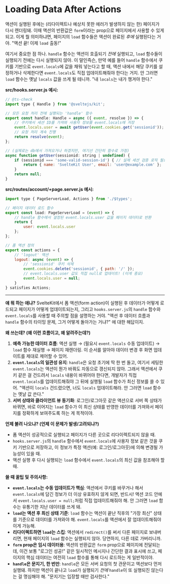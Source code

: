 # Loading Data After Actions

액션이 실행된 후에는 (리다이렉트나 예상치 못한 에러가 발생하지 않는 한) 페이지가 다시 렌더링돼. 이때 액션의 반환값은 `form`이라는 prop으로 페이지에서 사용할 수 있게 되고. 이게 뭘 의미하냐면, 페이지의 `load` 함수들은 액션이 완료된 *후에* 실행된다는 거야. "액션 끝! 이제 `load` 출동!"

여기서 중요한 점 하나. `handle` 함수는 액션이 호출되기 *전에* 실행되고, `load` 함수들이 실행되기 전에는 다시 실행되지 않아. 이 말인즉슨, 만약 예를 들어 `handle` 함수에서 쿠키를 기반으로 `event.locals`에 값을 채워 넣는다고 할 때, 액션 내에서 해당 쿠키를 설정하거나 삭제한다면 `event.locals`도 직접 업데이트해줘야 한다는 거지. 안 그러면 `load` 함수는 옛날 `locals` 값을 쓰게 될 테니까. "내 `locals`는 내가 챙겨야 한다."

**src/hooks.server.js 예시:**
```javascript
// @ts-check
import type { Handle } from '@sveltejs/kit';

// 모든 요청 처리 전에 실행되는 'handle' 함수
export const handle: Handle = async ({ event, resolve }) => {
	// 쿠키에서 세션 ID를 가져와 사용자 정보를 event.locals에 저장
	event.locals.user = await getUser(event.cookies.get('sessionid')); // getUser는 사용자 정의 함수
	// 요청 처리 계속 진행
	return resolve(event);
};

// (실제로는 db에서 가져오거나 하겠지만, 여기선 간단히 함수로 가정)
async function getUser(sessionid: string | undefined) {
	if (sessionid === 'some-valid-session-id') { // 실제 세션 검증 로직 필요
		return { name: 'SvelteKit User', email: 'user@example.com' };
	}
	return null;
}
```

**src/routes/account/+page.server.js 예시:**
```javascript
import type { PageServerLoad, Actions } from './$types';

// 페이지 데이터 로드 함수
export const load: PageServerLoad = (event) => {
	// handle 함수에서 설정된 event.locals.user 값을 페이지 데이터로 반환
	return {
		user: event.locals.user
	};
};

// 폼 액션 정의
export const actions = {
	// 'logout' 액션
	logout: async (event) => {
		// 'sessionid' 쿠키 삭제
		event.cookies.delete('sessionid', { path: '/' });
		// event.locals.user 값도 직접 null로 업데이트! (이게 중요)
		event.locals.user = null;
	}
} satisfies Actions;
```

---

**얘 뭐 하는 애냐?**
SvelteKit에서 폼 액션(form action)이 실행된 후 데이터가 어떻게 로드되고 페이지가 어떻게 업데이트되는지, 그리고 `hooks.server.js`의 `handle` 함수와 `event.locals`를 사용할 때 주의할 점을 설명하는 거야. "액션 후 데이터 흐름과 `handle` 함수의 타이밍 문제, 그거 어떻게 돌아가는 거냐?" 에 대한 해답이지.

**왜 쓰는데? (왜 이런 흐름이고, 왜 알려주는데?)**
1.  **예측 가능한 데이터 흐름**: 액션 실행 → (필요시 `event.locals` 수동 업데이트) → `load` 함수 재실행 → 페이지 재렌더링. 이 순서를 알아야 데이터 변경 후 화면 업데이트를 제대로 제어할 수 있어.
2.  **`event.locals`의 일관성 유지**: `handle`은 요청 초기에 딱 한 번 돌고, 여기서 세팅한 `event.locals`는 액션이 뭔가 바꿔도 자동으로 갱신되지 않아. 그래서 액션에서 쿠키 같은 걸 건드려서 `locals` 내용이 바뀌어야 한다면, 개발자가 직접 `event.locals`를 업데이트해줘야 그 뒤에 실행될 `load` 함수가 최신 정보를 쓸 수 있어. "액션이 `locals` 건드렸으면, 너도 `locals` 업데이트해라. 안 그러면 `load` 함수는 옛날 값 쓴다."
3.  **서버 상태와 클라이언트 뷰 동기화**: 로그인/로그아웃 같은 액션으로 서버 쪽 상태가 바뀌면, 바로 이어지는 `load` 함수가 이 최신 상태를 반영한 데이터를 가져와서 페이지를 정확하게 보여주도록 하는 게 목적이야.

**언제 불려 나오냐? (언제 이 문제가 발생/고려되냐?)**
*   폼 액션이 성공적으로 실행되고 페이지가 다른 곳으로 리다이렉트되지 않을 때.
*   `hooks.server.js`의 `handle` 함수에서 `event.locals`에 사용자 정보 같은 것을 쿠키 기반으로 저장하고, 이 정보가 특정 액션(예: 로그인/로그아웃)에 의해 변경될 가능성이 있을 때.
*   액션 실행 후 다시 실행되는 `load` 함수에서 `event.locals`의 최신 값을 참조해야 할 때.

**쓸 때 꿀팁 및 주의사항:**
*   **`event.locals`는 수동 업데이트가 핵심**: 액션에서 쿠키를 바꾸거나 해서 `event.locals`에 담긴 정보가 더 이상 유효하지 않게 되면, 반드시! 액션 코드 안에서 `event.locals.user = null;`처럼 직접 업데이트해줘야 해. 안 그러면 `load` 함수는 유통기한 지난 데이터를 쓰게 돼.
*   **`load`는 액션 후 최신 상태 기준**: `load` 함수는 액션이 끝난 직후의 "가장 최신" 상태를 기준으로 데이터를 가져와야 해. `event.locals`를 액션에서 잘 업데이트해줘야 이게 가능해.
*   **리다이렉트하면 `load`는 스킵**: 액션에서 `redirect()`를 써서 다른 페이지로 보내버리면, 현재 페이지의 `load` 함수는 실행되지 않아. 당연하지, 다른 데로 가버리니까.
*   **`form` prop은 임시 데이터용**: 액션의 반환값은 `form` prop으로 페이지에 전달되는데, 이건 보통 "로그인 성공!" 같은 일시적인 메시지나 간단한 결과 표시에 쓰고, 페이지의 핵심 데이터는 여전히 `load` 함수를 통해 다시 로드하는 게 일반적이야.
*   **`handle`은 문지기, 한 번만**: `handle`은 모든 서버 요청의 첫 관문이고 액션보다 먼저 실행돼. 하지만 액션이 끝나고 `load`가 실행되기 *전에* `handle`이 또 실행되진 않는다는 걸 명심해야 해. "문지기는 입장할 때만 검사한다."